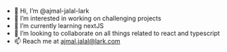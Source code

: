 - 👋 Hi, I’m @ajmal-jalal-lark
- 👀 I’m interested in working on challenging projects
- 🌱 I’m currently learning nextJS
- 💞️ I’m looking to collaborate on all things related to react and typescript
- 📫 Reach me at ajmal.jalal@lark.com

<!---
ajmal-jalal-lark/ajmal-jalal-lark is a ✨ special ✨ repository because its `README.md` (this file) appears on your GitHub profile.
You can click the Preview link to take a look at your changes.
--->
